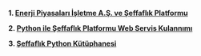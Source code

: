 **1. [Enerji Piyasaları İşletme A.Ş. ve Şeffaflık Platformu](https://nurisensoy.github.io/seffaflikplatformu/nedir)**

**2. [Python ile Şeffaflık Platformu Web Servis Kulannımı](https://nurisensoy.github.io/seffaflikplatformu/ornek_istek)**

**3. [Şeffaflık Python Kütüphanesi](https://nurisensoy.github.io/seffaflik/)**

